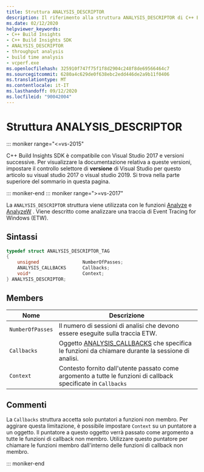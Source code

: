 ```yaml
---
title: Struttura ANALYSIS_DESCRIPTOR
description: Il riferimento alla struttura ANALYSIS_DESCRIPTOR di C++ Build Insights SDK.
ms.date: 02/12/2020
helpviewer_keywords:
- C++ Build Insights
- C++ Build Insights SDK
- ANALYSIS_DESCRIPTOR
- throughput analysis
- build time analysis
- vcperf.exe
ms.openlocfilehash: 325910f747f75f1f8d2904c248f8de69566464c7
ms.sourcegitcommit: 6280a4c629de0f638ebc2edd446de2a9b11f0406
ms.translationtype: MT
ms.contentlocale: it-IT
ms.lasthandoff: 09/12/2020
ms.locfileid: "90042004"
---
```

# <a name="analysis_descriptor-structure"></a>Struttura ANALYSIS_DESCRIPTOR

::: moniker range="<=vs-2015"

C++ Build Insights SDK è compatibile con Visual Studio 2017 e versioni successive. Per visualizzare la documentazione relativa a queste versioni, impostare il controllo selettore di **versione** di Visual Studio per questo articolo su visual studio 2017 o visual studio 2019. Si trova nella parte superiore del sommario in questa pagina.

::: moniker-end
::: moniker range=">=vs-2017"

La `ANALYSIS_DESCRIPTOR` struttura viene utilizzata con le funzioni [Analyze](../functions/analyze-a.md) e [AnalyzeW](../functions/analyze-w.md) . Viene descritto come analizzare una traccia di Event Tracing for Windows (ETW).

## <a name="syntax"></a>Sintassi

```cpp
typedef struct ANALYSIS_DESCRIPTOR_TAG
{
    unsigned                NumberOfPasses;
    ANALYSIS_CALLBACKS      Callbacks;
    void*                   Context;
} ANALYSIS_DESCRIPTOR;
```

## <a name="members"></a>Members

| Nome | Descrizione |
|--|--|
| `NumberOfPasses` | Il numero di sessioni di analisi che devono essere eseguite sulla traccia ETW. |
| `Callbacks` | Oggetto [ANALYSIS_CALLBACKS](analysis-callbacks-struct.md) che specifica le funzioni da chiamare durante la sessione di analisi. |
| `Context` | Contesto fornito dall'utente passato come argomento a tutte le funzioni di callback specificate in `Callbacks` |

## <a name="remarks"></a>Commenti

La `Callbacks` struttura accetta solo puntatori a funzioni non membro. Per aggirare questa limitazione, è possibile impostare `Context` su un puntatore a un oggetto. Il puntatore a questo oggetto verrà passato come argomento a tutte le funzioni di callback non membro. Utilizzare questo puntatore per chiamare le funzioni membro dall'interno delle funzioni di callback non membro.

::: moniker-end
